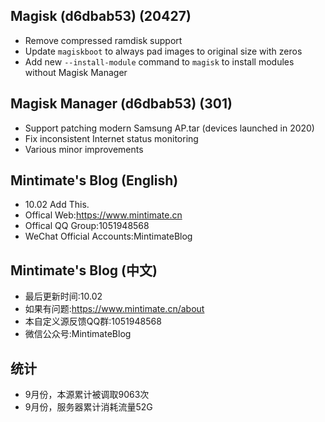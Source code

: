 ## Magisk (d6dbab53) (20427)
- Remove compressed ramdisk support
- Update `magiskboot` to always pad images to original size with zeros
- Add new `--install-module` command to `magisk` to install modules without Magisk Manager

## Magisk Manager (d6dbab53) (301)
- Support patching modern Samsung AP.tar (devices launched in 2020)
- Fix inconsistent Internet status monitoring
- Various minor improvements

## Mintimate's Blog (English)
- 10.02 Add This.
- Offical Web:https://www.mintimate.cn
- Offical QQ Group:1051948568
- WeChat Official Accounts:MintimateBlog

## Mintimate's Blog (中文)
- 最后更新时间:10.02
- 如果有问题:https://www.mintimate.cn/about
- 本自定义源反馈QQ群:1051948568
- 微信公众号:MintimateBlog

## 统计
- 9月份，本源累计被调取9063次
- 9月份，服务器累计消耗流量52G
